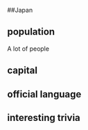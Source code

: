 ##Japan
## population
A lot of people

## capital

 
## official language


## interesting trivia



